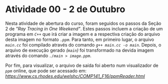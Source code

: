 # Atividade 00 - 2 de Outubro

Nesta atividade de abertura do curso, foram seguidos os passos da Seção 2 de _"Ray Tracing in One Weekend"_. Estes passos incluem a criação de um programa em _`C++`_ que irá criar a imagem e a respectiva criação do arquivo desta imagem no formato _`.ppm`_. Para tanto, em primeiro lugar, o arquivo _`main.cc`_ foi compilado através do comando _`g++ main.cc -o main`_. Depois, o arquivo de execução gerado _(`main`)_ foi transformado na devida imagem através do comando _`./main > image.ppm`_.

Por fim, para visualizar, o arquivo de saída foi aberto num visualizador de _`ppm`_ online, que pode ser acessado em: _https://www.cs.rhodes.edu/welshc/COMP141_F16/ppmReader.html_